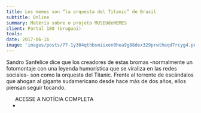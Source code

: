 ```yaml
---
title: Los memes son “la orquesta del Titanic” de Brasil
subtitle: Online
summary: Matéria sobre o projeto MUSEUdeMEMES
client: Portal 180 (Uruguai)
tools: 
date: 2017-06-16
image: 'images/posts/77-1y304qthbsmiixon0hea9g88dex329prwtheqd7rcyg4.png'
---
```


Sandro Sanfelice dice que los creadores de estas bromas -normalmente un fotomontaje con una leyenda humorística que se viraliza en las redes sociales- son como la orquesta del Titanic. Frente al torrente de escándalos que ahogan al gigante sudamericano desde hace más de dos años, ellos piensan seguir tocando.  

<div class="post__share"><ul class="share__list list-reset">ACESSE A NOTÍCIA COMPLETA<li class="share__item" style="margin-left: 10px"><a class="share__link share__facebook" style="background: #fa5657" href="http://www.180.com.uy/articulo/68980_los-memes-son-la-orquesta-del-titanic-de-brasil" 
onclick=window.open(this.href, 'pop-up', 'left=20,top=20,width=500,height=500,toolbar=1,resizable=0'); return false;" title="Link" rel="nofollow"><i class="fa-solid fa-link"></i></a></li></ul></div>
<!-- <div class="gallery-box"><div class="gallery"><img src="/clipping/images/example-1.jpg" loading="lazy" alt="Project"><img src="/clipping/images/example-2.jpg" loading="lazy" alt="Project"></div><em>Gallery / <a href="https://www.freepik.com/" target="_blank">Freepic</a></em></div> -->